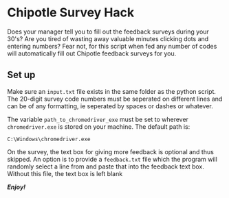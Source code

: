 # Chipotle Survey Hack
Does your manager tell you to fill out the feedback surveys during your 30's? Are you tired of wasting away valuable minutes clicking dots and entering numbers? Fear not, for this script when fed any number of codes will automatically fill out Chipotle feedback surveys for you.

## Set up
Make sure an `input.txt` file exists in the same folder as the python script. The 20-digit survey code numbers must be seperated on different lines and can be of any formatting, ie seperated by spaces or dashes or whatever.

The variable `path_to_chromedriver_exe` must be set to wherever `chromedriver.exe` is stored on your machine. The default path is:
```
C:\Windows\chromedriver.exe
```

On the survey, the text box for giving more feedback is optional and thus skipped. An option is to provide a `feedback.txt` file which the program will randomly select a line from and paste that into the feedback text box. Without this file, the text box is left blank

**_Enjoy!_**
